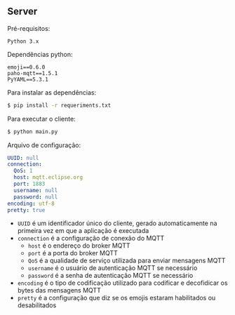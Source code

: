 ## Server

Pré-requisitos:
```
Python 3.x
```


Dependências python:
```
emoji==0.6.0
paho-mqtt==1.5.1
PyYAML==5.3.1
```

Para instalar as dependências:

```bash
$ pip install -r requeriments.txt
```

Para executar o cliente:

```bash
$ python main.py
```

Arquivo de configuração:

```YAML
UUID: null
connection:
  QoS: 1
  host: mqtt.eclipse.org
  port: 1883
  username: null
  password: null
encoding: utf-8
pretty: true

```

* `UUID` é um identificador único do cliente, gerado automaticamente na primeira vez em que a aplicação é executada
* `connection` é a configuração de conexão do MQTT
  * `host` é o endereço do broker MQTT
  * `port` é a porta do broker MQTT
  * `QoS` é a qualidade de serviço utilizada para enviar mensagens MQTT
  * `username` é o usuário de autenticação MQTT se necessário
  * `password` é a senha de autenticação MQTT se necessário
* `encoding` é o tipo de codificação utilizado para codificar e decofidicar os bytes das mensagens MQTT
* `pretty` é a configuração que diz se os emojis estaram habilitados ou desabilitados
